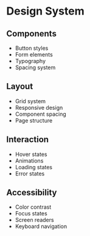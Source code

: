 # Design System

## Components
- Button styles
- Form elements
- Typography
- Spacing system

## Layout
- Grid system
- Responsive design
- Component spacing
- Page structure

## Interaction
- Hover states
- Animations
- Loading states
- Error states

## Accessibility
- Color contrast
- Focus states
- Screen readers
- Keyboard navigation